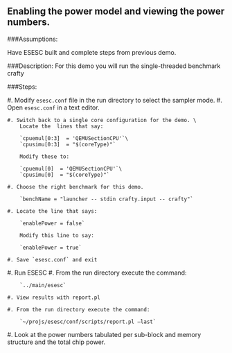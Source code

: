
## Enabling the power model and viewing the power numbers.

###Assumptions:

Have ESESC built and complete steps from previous demo.

###Description:
For this demo you will run the single-threaded benchmark crafty

###Steps:

#. Modify `esesc.conf` file in the run directory to select the sampler mode.
    #. Open `esesc.conf` in a text editor.  

    #. Switch back to a single core configuration for the demo. \
        Locate the  lines that say:

        `cpuemul[0:3]  = 'QEMUSectionCPU'`\
        `cpusimu[0:3]  = "$(coreType)"` 

        Modify these to:

        `cpuemul[0]  = 'QEMUSectionCPU'`\
        `cpusimu[0]  = "$(coreType)"`

    #. Choose the right benchmark for this demo.

        `benchName = "launcher -- stdin crafty.input -- crafty"`

    #. Locate the line that says:

        `enablePower = false`

        Modify this line to say:

        `enablePower = true`

    #. Save `esesc.conf` and exit

#. Run ESESC
    #. From the run directory execute the command: 

        `../main/esesc`

    #. View results with report.pl

    #. From the run directory execute the command: 

        `~/projs/esesc/conf/scripts/report.pl –last`

#. Look at the power numbers tabulated per sub-block and memory structure and the total chip power.
